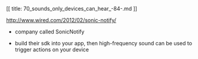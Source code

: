 [[
title: 70_sounds_only_devices_can_hear_-84-.md
]]

<http://www.wired.com/2012/02/sonic-notify/>

  

+ company called SonicNotify

+ build their sdk into your app, then high-frequency sound can be used to
trigger actions on your device
